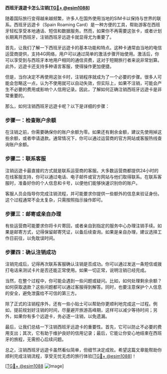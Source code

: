 **西班牙遠遊卡怎么注销[[TG💪+ @esim1088](https://t.me/s/esim1088)]**

随着国际旅行变得越来越频繁，许多人在国外使用当地的SIM卡以保持与世界的联系。西班牙远遊卡（Spain Roaming Card）是一种方便的工具，帮助游客在西班牙轻松享受本地通话、短信和数据服务。然而，如果你不再需要这张卡，或者计划长期离开西班牙，注销西班牙远遊卡就显得尤为重要了。

首先，让我们了解一下西班牙远遊卡的基本功能和特点。这种卡通常由当地的电信运营商提供，支持4G网络，用户可以通过简单的激活步骤开始使用。激活后，你可以享受到与西班牙本地用户相同的通信资费，这对于短期旅行者来说非常划算。此外，远遊卡还支持多种语言客服，使得操作更加便捷。

但是，当你决定不再使用这张卡时，注销程序就成为了一个必要的步骤。很多人可能会忽略这一点，认为不使用就可以自动失效，但实际上，如果不注销，可能会产生不必要的费用或影响个人信用记录。因此，了解如何正确注销西班牙远遊卡是非常重要的。

那么，如何注销西班牙远遊卡呢？以下是详细的步骤：

### 步骤一：检查账户余额

在注销之前，你需要确保你的账户余额为零。如果还有剩余金额，建议先使用掉这些余额，或者申请退款。通常情况下，你可以通过运营商的官方网站或客服热线查询账户余额。

### 步骤二：联系客服

注销远遊卡最直接的方式就是联系运营商的客服。大多数运营商都提供24小时的在线客服支持，你可以通过电话、电子邮件或官方网站与他们取得联系。在联系客服时，准备好你的个人信息和卡号，以便他们能够快速识别你的账户。

客服人员会指导你完成注销流程，并可能要求你提供一些额外的信息来验证身份。这个过程通常不会太复杂，只需按照指示操作即可。

### 步骤三：邮寄或亲自办理

有些运营商可能要求你将卡片寄回，或者亲自到指定的服务中心办理注销手续。如果是邮寄方式，记得保留邮寄凭证，以备后续查询。如果是亲自办理，建议选择工作日前往，以免耽误时间。

### 步骤四：确认注销成功

注销完成后，记得再次联系客服确认注销是否成功。你可以通过发送一条短信或拨打电话来测试卡片是否还能正常使用。如果一切正常，说明注销已经完成。

当然，在整个过程中，你可能会遇到一些问题或疑问。比如，如何处理剩余余额？如何获取退款？这些问题都可以通过客服得到解答。同时，也要注意保护个人信息的安全，避免泄露给不可信的第三方。

除了正式的注销程序外，还有一些小贴士可以帮助你更顺利地完成这一过程。例如，提前规划好注销的时间，尽量避开旅游高峰期，这样可以减少等待时间；另外，如果你有多个远遊卡，务必逐一注销，以免遗漏。

最后，让我们总结一下注销西班牙远遊卡的重要性。首先，它可以防止不必要的费用支出；其次，它有助于维护良好的信用记录；最后，它能让你安心地结束在西班牙的旅程，无需担心后续问题。

总之，注销西班牙远遊卡虽然看似简单，但细节决定成败。希望这篇文章能帮助你顺利完成注销流程，享受无忧无虑的旅行体验[[TG💪+ @esim1088](https://t.me/s/esim1088)]！

[[TG💪+ @esim1088](https://t.me/s/esim1088) ![Image](https://i.postimg.cc/4NQfJmqS/Snipaste-2025-05-13-00-14-12.png)]